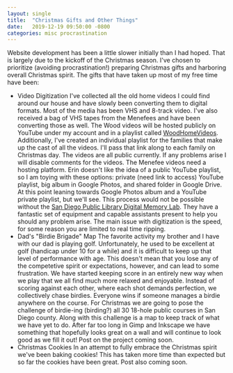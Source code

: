 ```yaml
---
layout: single
title:  "Christmas Gifts and Other Things"
date:   2019-12-19 09:50:00 -0800
categories: misc procrastination
---
```


Website development has been a little slower initially than I had hoped. That is largely due to the kickoff of the Christmas season. I've chosen to prioritize (avoiding procrastination!) preparing Christmas gifts and harboring overall Christmas spirit. The gifts that have taken up most of my free time have been:
* Video Digitization
	I've collected all the old home videos I could find around our house and have slowly been converting them to digital formats. Most of the media has been VHS and 8-track video. I've also received a bag of VHS tapes from the Menefees and have been converting those as well. The Wood videos will be hosted publicly on YouTube under my account and in a playlist called [WoodHomeVideos](https://www.youtube.com/playlist?list=PLgn88s-vZEhXcXebgpeEv_bn3hjf8wEct). Additionally, I've created an individual playlist for the families that make up the cast of all the videos. I'll pass that link along to each family on Christmas day. The videos are all public currently. If any problems arise I will disable comments for the videos.
	The Menefee videos need a hosting platform. Erin doesn't like the idea of a public YouTube playlist, so I am toying with these options: private (need link to access) YouTube playlist, big album in Google Photos, and shared folder in Google Drive. At this point leaning towards Google Photos album and a YouTube private playlist, but we'll see. 
	This process would not be possible without the [San Diego Public Library Digital Memory Lab](https://www.sandiego.gov/public-library/memory-lab). They have a fantastic set of equipment and capable assistants present to help you should any problem arise. The main issue with digitization is the speed, for some reason you are limited to real time ripping.
* Dad's "Birdie Brigade" Map
	The favorite activity my brother and I have with our dad is playing golf. Unfortunately, he used to be excellent at golf (handicap under 10 for a while) and it is difficult to keep up that level of performance with age. This doesn't mean that you lose any of the competetive spirit or expectations, however, and can lead to some frustration. We have started keeping score in an entirely new way when we play that we all find much more relaxed and enjoyable. Instead of scoring against each other, where each shot demands perfection, we collectively chase birdies. Everyone wins if someone manages a birdie anywhere on the course. For Christmas we are going to pose the challenge of birdie-ing (birding?) all 30 18-hole public courses in San Diego county. Along with this challenge is a map to keep track of what we have yet to do. After far too long in Gimp and Inkscape we have something that hopefully looks great on a wall and will continue to look good as we fill it out! Post on the project coming soon.
* Christmas Cookies
	In an attempt to fully embrace the Christmas spirit we've been baking cookies! This has taken more time than expected but so far the cookies have been great. Post also coming soon.




